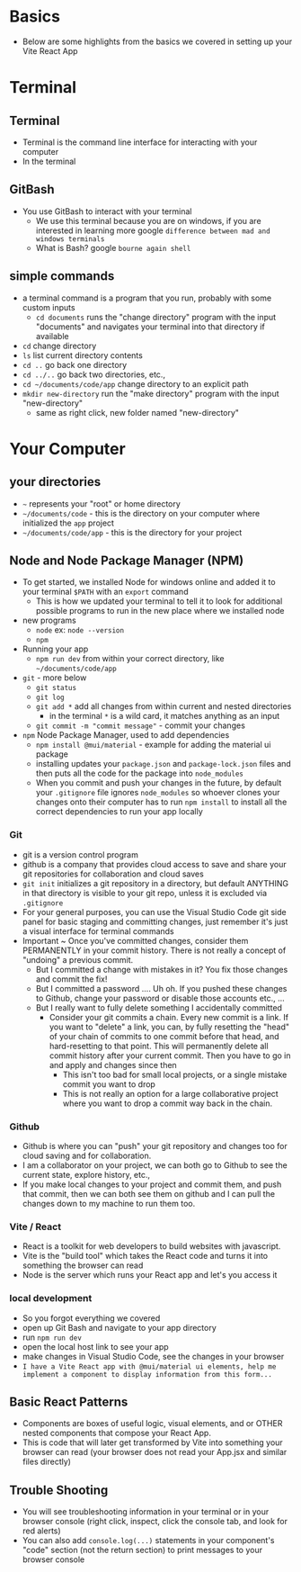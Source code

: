 # Basics
- Below are some highlights from the basics we covered in setting up your Vite React App

# Terminal
## Terminal
- Terminal is the command line interface for interacting with your computer
- In the terminal
## GitBash
- You use GitBash to interact with your terminal
  - We use this terminal because you are on windows, if you are interested in learning more google `difference between mad and windows terminals`
  - What is Bash? google `bourne again shell` 
## simple commands
- a terminal command is a program that you run, probably with some custom inputs
  - `cd documents` runs the "change directory" program with the input "documents" and navigates your terminal into that directory if available
- `cd` change directory
- `ls` list current directory contents
- `cd ..` go back one directory
- `cd ../..` go back two directories, etc.,
- `cd ~/documents/code/app` change directory to an explicit path
- `mkdir new-directory` run the "make directory" program with the input "new-directory"
  - same as right click, new folder named "new-directory"

# Your Computer
## your directories
- `~` represents your "root" or home directory
- `~/documents/code` - this is the directory on your computer where initialized the `app` project
- `~/documents/code/app` - this is the directory for your project

## Node and Node Package Manager (NPM)
- To get started, we installed Node for windows online and added it to your terminal `$PATH` with an `export` command
  - This is how we updated your terminal to tell it to look for additional possible programs to run in the new place where we installed node
- new programs
  - `node` ex: `node --version`
  - `npm`
- Running your app
  - `npm run dev` from within your correct directory, like `~/documents/code/app`
- `git` - more below
  - `git status`
  - `git log`
  - `git add *` add all changes from within current and nested directories
    - in the terminal `*` is a wild card, it matches anything as an input
  - `git commit -m "commit message"` - commit your changes
- `npm` Node Package Manager, used to add dependencies
  - `npm install @mui/material` - example for adding the material ui package
  - installing updates your `package.json` and `package-lock.json` files and then puts all the code for the package into `node_modules`
  - When you commit and push your changes in the future, by default your `.gitignore` file ignores `node_modules` so whoever clones your changes onto their computer has to run `npm install` to install all the correct dependencies to run your app locally

### Git
- git is a version control program
- github is a company that provides cloud access to save and share your git repositories for collaboration and cloud saves
- `git init` initializes a git repository in a directory, but default ANYTHING in that directory is visible to your git repo, unless it is excluded via `.gitignore`
- For your general purposes, you can use the Visual Studio Code git side panel for basic staging and committing changes, just remember it's just a visual interface for terminal commands
- Important ~ Once you've committed changes, consider them PERMANENTLY in your commit history. There is not really a concept of "undoing" a previous commit.
  - But I committed a change with mistakes in it? You fix those changes and commit the fix!
  - But I committed a password .... Uh oh. If you pushed these changes to Github, change your password or disable those accounts etc., ...
  - But I really want to fully delete something I accidentally committed
    - Consider your git commits a chain. Every new commit is a link. If you want to "delete" a link, you can, by fully resetting the "head" of your chain of commits to one commit before that head, and hard-resetting to that point. This will permanently delete all commit history after your current commit. Then you have to go in and apply and changes since then
      - This isn't too bad for small local projects, or a single mistake commit you want to drop
      - This is not really an option for a large collaborative project where you want to drop a commit way back in the chain.

### Github
- Github is where you can "push" your git repository and changes too for cloud saving and for collaboration.
- I am a collaborator on your project, we can both go to Github to see the current state, explore history, etc.,
- If you make local changes to your project and commit them, and push that commit, then we can both see them on github and I can pull the changes down to my machine to run them too.

### Vite / React
- React is a toolkit for web developers to build websites with javascript.
- Vite is the "build tool" which takes the React code and turns it into something the browser can read
- Node is the server which runs your React app and let's you access it

### local development
- So you forgot everything we covered
- open up Git Bash and navigate to your app directory
- run `npm run dev`
- open the local host link to see your app
- make changes in Visual Studio Code, see the changes in your browser
- `I have a Vite React app with @mui/material ui elements, help me implement a component to display information from this form...`


## Basic React Patterns
- Components are boxes of useful logic, visual elements, and or OTHER nested components that compose your React App.
- This is code that will later get transformed by Vite into something your browser can read (your browser does not read your App.jsx and similar files directly)

## Trouble Shooting
- You will see troubleshooting information in your terminal or in your browser console (right click, inspect, click the console tab, and look for red alerts)
- You can also add `console.log(...)` statements in your component's "code" section (not the return section) to print messages to your browser console